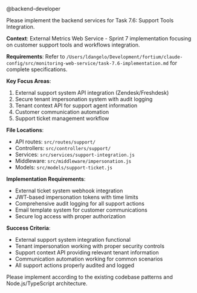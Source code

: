 @backend-developer

Please implement the backend services for Task 7.6: Support Tools Integration.

**Context**: External Metrics Web Service - Sprint 7 implementation focusing on customer support tools and workflows integration.

**Requirements**: 
Refer to `/Users/ldangelo/Development/fortium/claude-config/src/monitoring-web-service/task-7.6-implementation.md` for complete specifications.

**Key Focus Areas**:
1. External support system API integration (Zendesk/Freshdesk)
2. Secure tenant impersonation system with audit logging
3. Tenant context API for support agent information
4. Customer communication automation
5. Support ticket management workflow

**File Locations**:
- API routes: `src/routes/support/`
- Controllers: `src/controllers/support/`
- Services: `src/services/support-integration.js`
- Middleware: `src/middleware/impersonation.js`
- Models: `src/models/support-ticket.js`

**Implementation Requirements**:
- External ticket system webhook integration
- JWT-based impersonation tokens with time limits
- Comprehensive audit logging for all support actions
- Email template system for customer communications
- Secure log access with proper authorization

**Success Criteria**:
- External support system integration functional
- Tenant impersonation working with proper security controls
- Support context API providing relevant tenant information
- Communication automation working for common scenarios
- All support actions properly audited and logged

Please implement according to the existing codebase patterns and Node.js/TypeScript architecture.